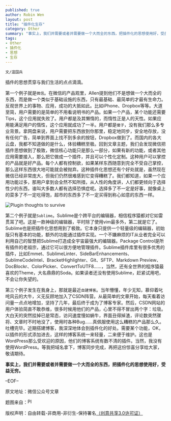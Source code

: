 ```yaml
---
published: true
author: Robin Wen
layout: post
title: "插件化生存"
category: Other
summary: "事实上，我们并需要或者并需要做一个大而全的东西，把插件化的思想使用好，受益无穷。"
tags: 
- Other
- 插件化
- 思想
- 生存
---
```


`文/温国兵`

插件的思想贯穿与我们生活的点点滴滴。

第一个例子就是`微信`。在微信的产品观里，Allen提到他们不是想做一个大而全的东西，而是做一个类似于基础设施的东西，只有最基础、最简单的才最有生命力。反观世界上的事物、应用，成功的大抵如此。比如iPhone、Dropbox等等。大道至简，用户需要的是简单的不用看说明书的产品。如果一个产品，某个功能还需要Tips，这个应用就失败了。用户都是及其懒惰的，而惰性正是人的天性。如果应用能满足用户的惰性，这个应用就成功了一半。用户都是`傻子`，没有我们那么多专业背景。拿网盘来说，用户需要把东西放到你那里，稳定地同步，安全地存放，没有任何广告，简单到界面上找不到多余的按钮，Dropbox做到了。而国内的各大云盘，我都不知道做的是什么，体验糟糕至极。回到文章主题，我们会发现微信把插件思想做到了极致，微信核心功能只是那么一部分，如果有新的功能，或者其他应用需要接入，那么把它做成一个插件，并且可以个性化定制。这种用户可以掌控的产品就是好产品。每个人都有控制欲，如果某样东西随意到完全不受自己掌控，那么这样东西很大地可能就会被抛弃。这种插件化思想还有个好处就是，虽然现在微信已经非常庞大，但我们仍然很难感到它变得糟糕了。我们都知道，如果一个应用功能过多，那用户拿到会全然不知所措，从人性的角度讲，人们都更倾向于选择性少的东西，谁叫大多数人都有选择恐惧症呢。选择多了不一定是好事，就像桌上的菜多了不一定吃得饱，超市的东西多了不一定买得到称心如意的东西一样。

![Plugin thoughts to survive](http://i.imgur.com/TlQHz9v.jpg)

第二个例子就是`Sublime`。Sublime是个跨平台的编辑器，相信程序猿都对它如雷贯耳了吧。这是一款神级的编辑器，平时除了使用vim最多外，第二就是它了。Sublime也是把插件化思想用到了极致。它本身只提供一个轻量级的编辑器，初始版只有基本的功能，额外的功能通过插件实现。一个不嫌麻烦的IT从业者完全可以利用自己的智慧把Sublime打造成全宇宙最强大的编辑器。Package Control是所有插件的老祖宗，通过它可以很方便地管理插件。Sublime插件库里有很多优秀的插件，比如Emmet、SublimeLinter、SideBarEnhancements、SublimeCodeIntel、BracketHighlighter、Git、SFTP、Markdown Preview、DocBlockr、ColorPicker、ConvertToUTF8……，当然，还有全世界的程序猿最喜欢的Theme，大名鼎鼎的Soda。如果读者还没有使用Sublime，赶紧试用吧，不会让你失望的。

第三个例子发生在我身上，那就是最近`自建博客`。当年懵懂，年少无知，慕仰着叱咤风云的大牛，义无反顾地加入了CSDN阵营。从最简单的文章开始，每天看着访问量一点点地增加，坚持了几年，最后终于成为了博客专家。然后，CSDN网站的用户体验简直不敢恭维，很多时候用他们的产品，心里不得不冒出两个字：垃圾。大白天的突然挂掉已是常态，访问速度慢如蜗牛，界面丑得掉渣，评论数突然骤将、文章时不时地没了，使用时各种Bug……真佩服使用这么糟糕的产品那么久。吐槽完毕。近期搭建博客，我深深地体会到插件化的好处。需要某个功能，OK，以插件的形式添加进去，这样的博客系统一来轻量，二来便于维护。这也是WordPress那么受欢迎的原因，他们的博客系统有数不清的插件。当然，我没有使用WordPress。等我把域名拿下，博客同步完成，再把这份惊喜分享给大家，敬请期待。

**事实上，我们并需要或者并需要做一个大而全的东西，把插件化的思想使用好，受益无穷。**

–EOF–

原文地址：微信公众号文章

题图来自：<a href="http://www.business2community.com/blogging/top-6-wordpress-plugins-can-help-grow-business-0978386" target="_blank"><img src="http://i.imgur.com/yh9frtD.png" title="Plugins" height="16px" width="16px" border="0" alt="Plugins" /></a>

版权声明：自由转载-非商用-非衍生-保持署名<a href="http://creativecommons.org/licenses/by-nc-nd/3.0/deed.zh" target="_blank">（创意共享3.0许可证）</a>